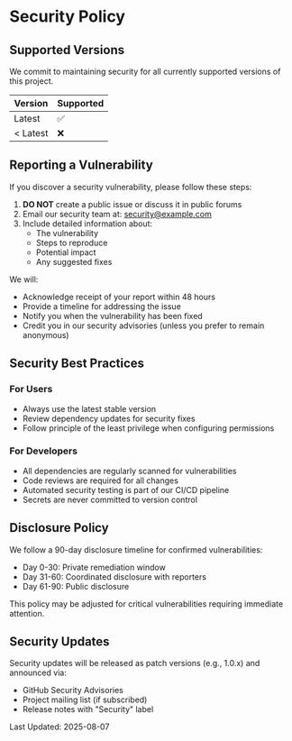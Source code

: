 # Security Policy

## Supported Versions

We commit to maintaining security for all currently supported versions of this project. 

| Version  | Supported          |
|----------|--------------------|
| Latest   | :white_check_mark: |
| < Latest | :x:                |

## Reporting a Vulnerability

If you discover a security vulnerability, please follow these steps:

1. **DO NOT** create a public issue or discuss it in public forums
2. Email our security team at: security@example.com
3. Include detailed information about:
   - The vulnerability
   - Steps to reproduce
   - Potential impact
   - Any suggested fixes

We will:
- Acknowledge receipt of your report within 48 hours
- Provide a timeline for addressing the issue
- Notify you when the vulnerability has been fixed
- Credit you in our security advisories (unless you prefer to remain anonymous)

## Security Best Practices

### For Users
- Always use the latest stable version
- Review dependency updates for security fixes
- Follow principle of the least privilege when configuring permissions

### For Developers
- All dependencies are regularly scanned for vulnerabilities
- Code reviews are required for all changes
- Automated security testing is part of our CI/CD pipeline
- Secrets are never committed to version control

## Disclosure Policy

We follow a 90-day disclosure timeline for confirmed vulnerabilities:

- Day 0-30: Private remediation window
- Day 31-60: Coordinated disclosure with reporters
- Day 61-90: Public disclosure

This policy may be adjusted for critical vulnerabilities requiring immediate attention.

## Security Updates

Security updates will be released as patch versions (e.g., 1.0.x) and announced via:
- GitHub Security Advisories
- Project mailing list (if subscribed)
- Release notes with "Security" label

Last Updated: 2025-08-07